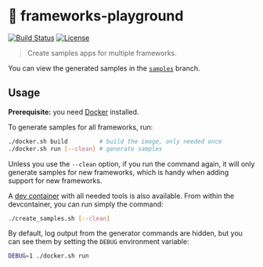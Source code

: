 # 🛝 frameworks-playground

[![Build Status](https://github.com/sinedied/frameworks-playground/workflows/create-samples/badge.svg)](https://github.com/sinedied/frameworks-playground/actions)
[![License](https://img.shields.io/badge/license-MIT-blue.svg)](LICENSE)

> Create samples apps for multiple frameworks.

You can view the generated samples in the [`samples`](https://github.com/sinedied/frameworks-playground/tree/samples/) branch.

## Usage

**Prerequisite:** you need [Docker](https://www.docker.com/products/docker-desktop/) installed.

To generate samples for all frameworks, run:
```bash
./docker.sh build         # build the image, only needed once
./docker.sh run [--clean] # generate samples
```

Unless you use the `--clean` option, if you run the command again, it will only generate samples for new frameworks, which is handy when adding support for new frameworks.

A [dev container](https://code.visualstudio.com/docs/remote/containers?WT.mc_id=javascript-0000-yolasors) with all needed tools is also available.
From within the devcontainer, you can run simply the command:
```bash
./create_samples.sh [--clean]
```

By default, log output from the generator commands are hidden, but you can see them by setting the `DEBUG` environment variable:
```bash
DEBUG=1 ./docker.sh run
```